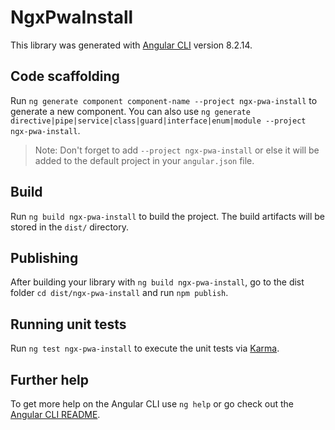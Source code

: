 # NgxPwaInstall

This library was generated with [Angular CLI](https://github.com/angular/angular-cli) version 8.2.14.

## Code scaffolding

Run `ng generate component component-name --project ngx-pwa-install` to generate a new component. You can also use `ng generate directive|pipe|service|class|guard|interface|enum|module --project ngx-pwa-install`.
> Note: Don't forget to add `--project ngx-pwa-install` or else it will be added to the default project in your `angular.json` file. 

## Build

Run `ng build ngx-pwa-install` to build the project. The build artifacts will be stored in the `dist/` directory.

## Publishing

After building your library with `ng build ngx-pwa-install`, go to the dist folder `cd dist/ngx-pwa-install` and run `npm publish`.

## Running unit tests

Run `ng test ngx-pwa-install` to execute the unit tests via [Karma](https://karma-runner.github.io).

## Further help

To get more help on the Angular CLI use `ng help` or go check out the [Angular CLI README](https://github.com/angular/angular-cli/blob/master/README.md).
